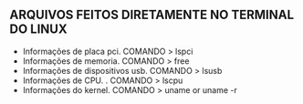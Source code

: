 ## ARQUIVOS FEITOS DIRETAMENTE NO TERMINAL DO LINUX

- Informações de placa pci. COMANDO > lspci
- Informações de memoria. COMANDO > free
- Informações de dispositivos usb. COMANDO > lsusb
- Informações de CPU. . COMANDO > lscpu 
- Informações do kernel. COMANDO > uname or uname -r

